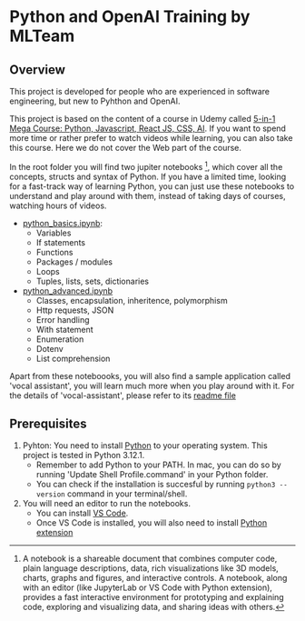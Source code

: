 # Python and OpenAI Training by MLTeam

## Overview

This project is developed for people who are experienced in software engineering, but new to Pyhthon and OpenAI.

This project is based on the content of a course in Udemy called [5-in-1 Mega Course: Python, Javascript, React JS, CSS, AI](https://deliveryhero.udemy.com/course/python-ai-crashcourse/learn/lecture/41713364#overview). If you want to spend more time or rather prefer to watch videos while learning, you can also take this course. Here we do not cover the Web part of the course.

In the root folder you will find two jupiter notebooks [^1], which cover all the concepts, structs and syntax of Python. If you have a limited time, looking for a fast-track way of learning Python, you can just use these notebooks to understand and play around with them, instead of taking days of courses, watching hours of videos. 

* [python_basics.ipynb](./python_basics.ipynb):
    * Variables
    * If statements
    * Functions
    * Packages / modules
    * Loops
    * Tuples, lists, sets, dictionaries
* [python_advanced.ipynb](./python_advanced.ipynb)
    * Classes, encapsulation, inheritence, polymorphism
    * Http requests, JSON
    * Error handling
    * With statement
    * Enumeration
    * Dotenv
    * List comprehension

Apart from these noteboooks, you will also find a sample application called 'vocal assistant', you will learn much more when you play around with it. For the details of 'vocal-assistant', please refer to its [readme file](./vocal-assistant/README.md)

## Prerequisites
1. Pyhton: You need to install [Python](https://www.python.org/downloads/) to your operating system. This project is tested in Python 3.12.1.
    * Remember to add Python to your PATH. In mac, you can do so by running 'Update Shell Profile.command' in your Python folder.
    * You can check if the installation is succesful by running `python3 --version` command in your terminal/shell. 
2. You will need an editor to run the notebooks.
    * You can install [VS Code](https://code.visualstudio.com/Download).
    * Once VS Code is installed, you will also need to install [Python extension](https://marketplace.visualstudio.com/items?itemName=ms-python.python)

[^1]: A notebook is a shareable document that combines computer code, plain language descriptions, data, rich visualizations like 3D models, charts, graphs and figures, and interactive controls. A notebook, along with an editor (like JupyterLab or VS Code with Python extension), provides a fast interactive environment for prototyping and explaining code, exploring and visualizing data, and sharing ideas with others.